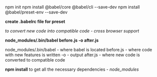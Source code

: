 npm init
npm install @babel/core @babel/cli --save-dev
npm install @babel/preset-env --save-dev

**create .babelrc file for preset**

*to convert new code into compatible code - cross browser support*

**node_modules/.bin/babel before.js -o after.js**

node_modules/.bin/babel - where babel is located 
before.js - where code with new features is written
-o - output
after.js - where new code is converted to compatible code

**npm install** to get all the necessary dependencies - *node_modules*